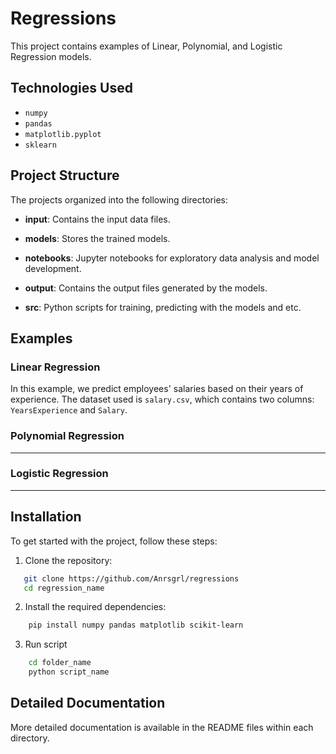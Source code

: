 # Regressions

This project contains examples of Linear, Polynomial, and Logistic Regression models.

## Technologies Used

- `numpy`
- `pandas`
- `matplotlib.pyplot`
- `sklearn`

## Project Structure

The projects organized into the following directories:

- **input**: Contains the input data files.

- **models**: Stores the trained models.

- **notebooks**: Jupyter notebooks for exploratory data analysis and model development.

- **output**: Contains the output files generated by the models.

- **src**: Python scripts for training, predicting with the models and etc.

## Examples

### Linear Regression

In this example, we predict employees' salaries based on their years of experience. The dataset used is `salary.csv`, which contains two columns: `YearsExperience` and `Salary`.

### Polynomial Regression

---

### Logistic Regression

---

## Installation

To get started with the project, follow these steps:

1. Clone the repository:

```bash
   git clone https://github.com/Anrsgrl/regressions
   cd regression_name
```

2. Install the required dependencies:

```bash
    pip install numpy pandas matplotlib scikit-learn
```

3. Run script

```bash
    cd folder_name
    python script_name
```

## Detailed Documentation

More detailed documentation is available in the README files within each directory.
